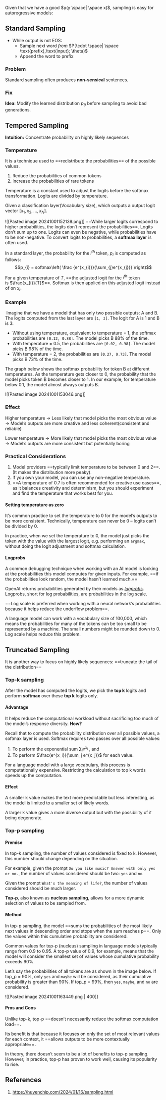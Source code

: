 
Given that we have a good $p(y \space| \space x)$, sampling is easy for autoregressive models:

## Standard Sampling
- While output is not EOS:
	- Sample next word _from_ $P(\cdot \space| \space \text{prefix},\text{input}; \theta)$
	- Append the word to prefix

### Problem
Standard sampling often produces **non-sensical** sentences. 

### Fix
**Idea**: Modify the learned distribution $p_θ$ before sampling to avoid bad generations.

## Tempered Sampling
**Intuition:** Concentrate probability on highly likely sequences

### Temperature
It is a technique used to ==redistribute the probabilities== of the possible values. 
1. Reduce the probabilities of common tokens
2. Increase the probabilities of rare tokens

Temperature is a constant used to adjust the logits before the softmax transformation. Logits are divided by temperature. 

Given a classification layer(Vocabulary size), which outputs a output logit vector $[x_{1}, x_{2}, \dots, x_{N}]$.

![[Pasted image 20241001152138.png]]
==While larger logits correspond to higher probabilities, the logits don’t represent the probabilities==. Logits don’t sum up to one. Logits can even be negative, while probabilities have to be non-negative. To convert logits to probabilities, a **softmax layer** is often used.

In a standard layer, the probability for the $i^{th}$ token, $p_i$ is computed as follows:
$$p_{i} = softmax\left( \frac {e^{x_{i}}}{\sum_{j}e^{x_{j}}} \right)$$

For a given temperature of $T$, ==the adjusted logit for the $i^{th}$ token is $\frac{x_{i}}{T}$==. Softmax is then applied on this adjusted logit instead of on $x_i$.
### Example
 Imagine that we have a model that has only two possible outputs: A and B. The logits computed from the last layer are `[1, 3]`. The logit for A is 1 and B is 3.

- Without using temperature, equivalent to temperature = 1, the softmax probabilities are `[0.12, 0.88]`. The model picks B 88% of the time.
- With temperature = 0.5, the probabilities are `[0.02, 0.98]`. The model picks B 98% of the time.
- With temperature = 2, the probabilities are `[0.27, 0.73]`. The model picks B 73% of the time.

The graph below shows the softmax probability for token B at different temperatures. As the temperature gets closer to 0, the probability that the model picks token B becomes closer to 1. In our example, for temperature below 0.1, the model almost always outputs B.


![[Pasted image 20241001153046.png]]
### Effect
Higher temperature → Less likely that model picks the most obvious value → Model’s outputs are more creative and less coherent(consistent and reliable)

Lower temperature → More likely that model picks the most obvious value → Model’s outputs are more consistent but potentially boring

### Practical Considerations
1. Model providers ==typically limit temperature to be between 0 and 2==. (It makes the distribution more peaky).
2. If you own your model, you can use any non-negative temperature.
3. ==A temperature of 0.7 is often recommended for creative use cases==, as it balances creativity and determinism, but you should experiment and find the temperature that works best for you.

#### Setting temperature as zero
It’s common practice to set the temperature to 0 for the model’s outputs to be more consistent. Technically, temperature can never be 0 – logits can’t be divided by 0. 

In practice, when we set the temperature to 0, the model just picks the token with the value with the largest logit, e.g. performing an `argmax`, without doing the logit adjustment and softmax calculation.

#### Logprobs
A common debugging technique when working with an AI model is looking at the probabilities this model computes for given inputs. For example, ==if the probabilities look random, the model hasn’t learned much.== 

OpenAI returns probabilities generated by their models as _[logprobs](https://cookbook.openai.com/examples/using_logprobs)_. Logprobs, short for log probabilities, are probabilities in the log scale. 

==Log scale is preferred when working with a neural network’s probabilities because it helps reduce the underflow problem==. 

A language model can work with a vocabulary size of 100,000, which means the probabilities for many of the tokens can be too small to be represented by a machine. The small numbers might be rounded down to 0. Log scale helps reduce this problem.

## Truncated Sampling
It is another way to focus on highly likely sequences: ==truncate the tail of the distribution==
### Top-k sampling
After the model has computed the logits, we pick the **top k** logits and perform **softmax** over these **top k** logits only. 

#### Advantage
It helps reduce the computational workload without sacrificing too much of the model’s response diversity. **How?**

Recall that to compute the probability distribution over all possible values, a softmax layer is used. Softmax requires two passes over all possible values: 
1. To perform the exponential sum $\sum_j e^{x_j}$ , and 
2. To perform $\frac{e^{x_i}}{\sum_j e^{x_j}}$ for each value. 

For a language model with a large vocabulary, this process is computationally expensive. Restricting the calculation to top k words speeds up the computation.
#### Effect
A smaller k value makes the text more predictable but less interesting, as the model is limited to a smaller set of likely words.

A larger k value gives a more diverse output but with the possibility of it being degenerate.

### Top-p sampling
#### Premise
In top-k sampling, the number of values considered is fixed to k. However, this number should change depending on the situation. 

For example, given the prompt `Do you like music? Answer with only yes or no.`, the number of values considered should be two: `yes` and `no`. 

Given the prompt `What's the meaning of life?`, the number of values considered should be much larger.

**Top-p**, also known as **nucleus sampling**, allows for a more dynamic selection of values to be sampled from. 

#### Method
In top-p sampling, the model ==sums the probabilities of the most likely next values in descending order and stops when the sum reaches p==. Only the values within this cumulative probability are considered.

Common values for top-p (nucleus) sampling in language models typically range from 0.9 to 0.95. A top-p value of 0.9, for example, means that the model will consider the smallest set of values whose cumulative probability exceeds 90%.

Let’s say the probabilities of all tokens are as shown in the image below. If top_p = 90%, only `yes` and `maybe` will be considered, as their cumulative probability is greater than 90%. If top_p = 99%, then `yes`, `maybe`, and `no` are considered.

![[Pasted image 20241001163449.png | 400]]
#### Pros and Cons
Unlike top-k, top-p ==doesn’t necessarily reduce the softmax computation load==.

Its benefit is that because it focuses on only the set of most relevant values for each context, it ==allows outputs to be more contextually appropriate==. 

In theory, there doesn’t seem to be a lot of benefits to top-p sampling. However, in practice, top-p has proven to work well, causing its popularity to rise.



## References
1. https://huyenchip.com/2024/01/16/sampling.html